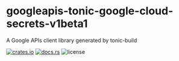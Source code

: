 # googleapis-tonic-google-cloud-secrets-v1beta1

A Google APIs client library generated by tonic-build

[![crates.io](https://img.shields.io/crates/v/googleapis-tonic-google-cloud-secrets-v1beta1)](https://crates.io/crates/googleapis-tonic-google-cloud-secrets-v1beta1)
[![docs.rs](https://img.shields.io/docsrs/googleapis-tonic-google-cloud-secrets-v1beta1)](https://docs.rs/googleapis-tonic-google-cloud-secrets-v1beta1)
![license](https://img.shields.io/crates/l/googleapis-tonic-google-cloud-secrets-v1beta1)

